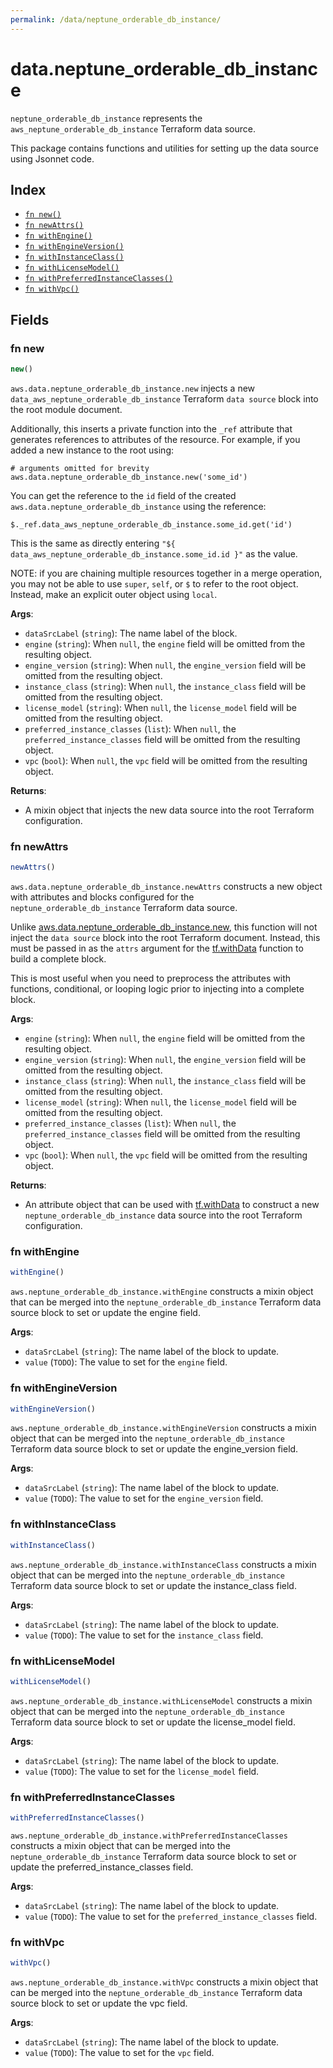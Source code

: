 ```yaml
---
permalink: /data/neptune_orderable_db_instance/
---
```


# data.neptune_orderable_db_instance

`neptune_orderable_db_instance` represents the `aws_neptune_orderable_db_instance` Terraform data source.



This package contains functions and utilities for setting up the data source using Jsonnet code.


## Index

* [`fn new()`](#fn-new)
* [`fn newAttrs()`](#fn-newattrs)
* [`fn withEngine()`](#fn-withengine)
* [`fn withEngineVersion()`](#fn-withengineversion)
* [`fn withInstanceClass()`](#fn-withinstanceclass)
* [`fn withLicenseModel()`](#fn-withlicensemodel)
* [`fn withPreferredInstanceClasses()`](#fn-withpreferredinstanceclasses)
* [`fn withVpc()`](#fn-withvpc)

## Fields

### fn new

```ts
new()
```


`aws.data.neptune_orderable_db_instance.new` injects a new `data_aws_neptune_orderable_db_instance` Terraform `data source`
block into the root module document.

Additionally, this inserts a private function into the `_ref` attribute that generates references to attributes of the
resource. For example, if you added a new instance to the root using:

    # arguments omitted for brevity
    aws.data.neptune_orderable_db_instance.new('some_id')

You can get the reference to the `id` field of the created `aws.data.neptune_orderable_db_instance` using the reference:

    $._ref.data_aws_neptune_orderable_db_instance.some_id.get('id')

This is the same as directly entering `"${ data_aws_neptune_orderable_db_instance.some_id.id }"` as the value.

NOTE: if you are chaining multiple resources together in a merge operation, you may not be able to use `super`, `self`,
or `$` to refer to the root object. Instead, make an explicit outer object using `local`.

**Args**:
  - `dataSrcLabel` (`string`): The name label of the block.
  - `engine` (`string`):  When `null`, the `engine` field will be omitted from the resulting object.
  - `engine_version` (`string`):  When `null`, the `engine_version` field will be omitted from the resulting object.
  - `instance_class` (`string`):  When `null`, the `instance_class` field will be omitted from the resulting object.
  - `license_model` (`string`):  When `null`, the `license_model` field will be omitted from the resulting object.
  - `preferred_instance_classes` (`list`):  When `null`, the `preferred_instance_classes` field will be omitted from the resulting object.
  - `vpc` (`bool`):  When `null`, the `vpc` field will be omitted from the resulting object.

**Returns**:
- A mixin object that injects the new data source into the root Terraform configuration.


### fn newAttrs

```ts
newAttrs()
```


`aws.data.neptune_orderable_db_instance.newAttrs` constructs a new object with attributes and blocks configured for the `neptune_orderable_db_instance`
Terraform data source.

Unlike [aws.data.neptune_orderable_db_instance.new](#fn-neptuneorderabledbinstancenew), this function will not inject the `data source`
block into the root Terraform document. Instead, this must be passed in as the `attrs` argument for the
[tf.withData](https://github.com/tf-libsonnet/core/tree/main/docs#fn-withdata) function to build a complete block.

This is most useful when you need to preprocess the attributes with functions, conditional, or looping logic prior to
injecting into a complete block.

**Args**:
  - `engine` (`string`):  When `null`, the `engine` field will be omitted from the resulting object.
  - `engine_version` (`string`):  When `null`, the `engine_version` field will be omitted from the resulting object.
  - `instance_class` (`string`):  When `null`, the `instance_class` field will be omitted from the resulting object.
  - `license_model` (`string`):  When `null`, the `license_model` field will be omitted from the resulting object.
  - `preferred_instance_classes` (`list`):  When `null`, the `preferred_instance_classes` field will be omitted from the resulting object.
  - `vpc` (`bool`):  When `null`, the `vpc` field will be omitted from the resulting object.

**Returns**:
  - An attribute object that can be used with [tf.withData](https://github.com/tf-libsonnet/core/tree/main/docs#fn-withdata) to construct a new `neptune_orderable_db_instance` data source into the root Terraform configuration.


### fn withEngine

```ts
withEngine()
```

`aws.neptune_orderable_db_instance.withEngine` constructs a mixin object that can be merged into the `neptune_orderable_db_instance`
Terraform data source block to set or update the engine field.



**Args**:
  - `dataSrcLabel` (`string`): The name label of the block to update.
  - `value` (`TODO`): The value to set for the `engine` field.


### fn withEngineVersion

```ts
withEngineVersion()
```

`aws.neptune_orderable_db_instance.withEngineVersion` constructs a mixin object that can be merged into the `neptune_orderable_db_instance`
Terraform data source block to set or update the engine_version field.



**Args**:
  - `dataSrcLabel` (`string`): The name label of the block to update.
  - `value` (`TODO`): The value to set for the `engine_version` field.


### fn withInstanceClass

```ts
withInstanceClass()
```

`aws.neptune_orderable_db_instance.withInstanceClass` constructs a mixin object that can be merged into the `neptune_orderable_db_instance`
Terraform data source block to set or update the instance_class field.



**Args**:
  - `dataSrcLabel` (`string`): The name label of the block to update.
  - `value` (`TODO`): The value to set for the `instance_class` field.


### fn withLicenseModel

```ts
withLicenseModel()
```

`aws.neptune_orderable_db_instance.withLicenseModel` constructs a mixin object that can be merged into the `neptune_orderable_db_instance`
Terraform data source block to set or update the license_model field.



**Args**:
  - `dataSrcLabel` (`string`): The name label of the block to update.
  - `value` (`TODO`): The value to set for the `license_model` field.


### fn withPreferredInstanceClasses

```ts
withPreferredInstanceClasses()
```

`aws.neptune_orderable_db_instance.withPreferredInstanceClasses` constructs a mixin object that can be merged into the `neptune_orderable_db_instance`
Terraform data source block to set or update the preferred_instance_classes field.



**Args**:
  - `dataSrcLabel` (`string`): The name label of the block to update.
  - `value` (`TODO`): The value to set for the `preferred_instance_classes` field.


### fn withVpc

```ts
withVpc()
```

`aws.neptune_orderable_db_instance.withVpc` constructs a mixin object that can be merged into the `neptune_orderable_db_instance`
Terraform data source block to set or update the vpc field.



**Args**:
  - `dataSrcLabel` (`string`): The name label of the block to update.
  - `value` (`TODO`): The value to set for the `vpc` field.
